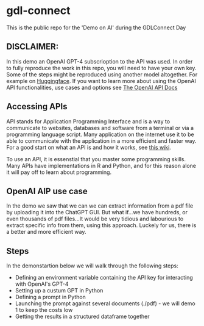 # gdl-connect
This is the public repo for the 'Demo on AI' during the GDLConnect Day 

## **DISCLAIMER:** 
In this demo an OpenAI GPT-4 subscrioption to the API was used. In order to fully reproduce the work in this repo, you will need to have your own key. Some of the steps might be reproduced using another model altogether. For example on [Huggingface](https://huggingface.co/). If you want to learn more about using the OpenAI API functionalities, use cases and options see [The OpenAI API Docs](https://platform.openai.com/docs/api-reference)

## Accessing APIs

API stands for Application Programming Interface and is a way to communicate to websites, databases and software from a terminal or via a programming language script. Many application on the internet use it to be able to communicate with the application in a more efficient and faster way. For a good start on what an API is and how it works, see [this wiki](https://nl.wikipedia.org/wiki/Application_programming_interface).

To use an API, it is essenstial that you master some programming skills. Many APIs have implementations in R and Python, and for this reason alone it will pay off to learn about programming.

## OpenAI AIP use case

In the demo we saw that we can we can extract information from a pdf file by uploading it into the ChatGPT GUI. But what if...we have hundreds, or even thousands of pdf files...It would be very tidious and labourious to extract specific info from them, using this approach. Luckely for us, there is a better and more efficient way.

## Steps
In the demonstartion below we will walk through the following steps:

 - Defining an environment variable containing the API key for interacting with OpenAI's GPT-4
 - Setting up a custum GPT in Python
 - Defining a prompt in Python
 - Launching the prompt against several documents (./pdf) - we will demo 1 to keep the costs low
 - Getting the results in a structured dataframe together


